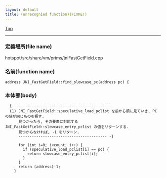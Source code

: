 ```yaml
---
layout: default
title: (unrecognied function)(FIXME!)
---
```

[Top](../index.html)

--- 
### 定義場所(file name)
hotspot/src/share/vm/prims/jniFastGetField.cpp

### 名前(function name)
```
address JNI_FastGetField::find_slowcase_pc(address pc) {
```

### 本体部(body)
```
  {- -------------------------------------------
  (1) JNI_FastGetField::speculative_load_pclist を前から順に見ていき, PC の値が同じものを探す.
      見つかったら, その要素に対応する JNI_FastGetField::slowcase_entry_pclist の値をリターンする.
      見つからなければ, -1 をリターン.
      ---------------------------------------- -}

	  for (int i=0; i<count; i++) {
	    if (speculative_load_pclist[i] == pc) {
	      return slowcase_entry_pclist[i];
	    }
	  }
	  return (address)-1;
	}
	
```


